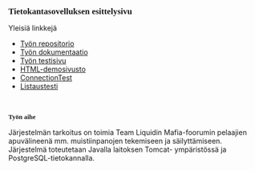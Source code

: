</head>
<body>
<h1 style="margin: 0.0px 0.0px 11.3px 0.0px; font: 17.0px Times"><b>Tietokantasovelluksen esittelysivu</b></h1>
<p class="p2">Yleisiä linkkejä</p>
<ul class="ul1">
  <li class="li3"><a href="https://github.com/teesalmi/MafiaTools"><span class="s1">Työn repositorio</span></a></li>
  <li class="li3"><a href="https://raw.github.com/teesalmi/MafiaTools/master/doc/Dokumentaatio.pdf"><span class="s1">Työn dokumentaatio</span></a></li>
  <li class="li4"><a href="http://t-teesalmi.users.cs.helsinki.fi/MafiaTools/"><span class="s1">Työn testisivu</span></a></li>
      <li><a href="http://t-teesalmi.users.cs.helsinki.fi/MafiaTools/html-demo/index.html">HTML-demosivusto</a></li>
      <li><a href="http://t-teesalmi.users.cs.helsinki.fi/ConnectionTest">ConnectionTest</a></li>
      <li><a href="http://t-teesalmi.users.cs.helsinki.fi/Tietokantasovellus/Listaustesti">Listaustesti</a></li>
</ul>
<p class="p5"><br></p>
<h2 style="margin: 0.0px 0.0px 11.0px 0.0px; font: 13.0px Times"><b>Työn aihe</b></h2>
<p class="p2">Järjestelmän tarkoitus on toimia Team Liquidin Mafia-foorumin pelaajien apuvälineenä mm. muistiinpanojen tekemiseen ja säilyttämiseen. Järjestelmä toteutetaan Javalla laitoksen Tomcat- ympäristössä ja PostgreSQL-tietokannalla.</p>
</body>
</html>
